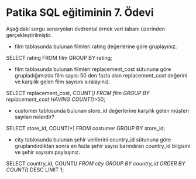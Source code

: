 
# Patika SQL eğitiminin 7. Ödevi 

Aşağıdaki sorgu senaryoları dvdrental örnek veri tabanı üzerinden gerçekleştirilmiştir.

- film tablosunda bulunan filmleri rating değerlerine göre gruplayınız.

SELECT rating FROM film
GROUP BY rating;

- film tablosunda bulunan filmleri replacement_cost sütununa göre grupladığımızda film sayısı 50 den fazla olan replacement_cost değerini ve karşılık gelen film sayısını sıralayınız.

SELECT replacement_cost, COUNT(*) FROM film
GROUP BY replacement_cost
HAVING COUNT(*)>50;

- customer tablosunda bulunan store_id değerlerine karşılık gelen müşteri sayıları nelerdir? 

SELECT store_id, COUNT(*) FROM costumer
GROUP BY store_id;

- city tablosunda bulunan şehir verilerini country_id sütununa göre gruplandırdıktan sonra en fazla şehir sayısı barındıran country_id bilgisini ve şehir sayısını paylaşınız.

SELECT country_id, COUNT(*) FROM city
GROUP BY country_id
ORDER BY COUNT(*) DESC
LIMIT 1;

